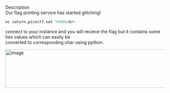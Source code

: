 Description<br>
Our flag printing service has started glitching! <br>
```bash
nc saturn.picoctf.net 54506<br>
```
connect to your instance and you will recieve the flag but it contains some hex values which can easily be<br>
converted to corresponding char using python.<br>

<img width="1115" height="122" alt="image" src="https://github.com/user-attachments/assets/36bfccb6-f4e4-4538-8481-ca0e44d4bcd3" />
